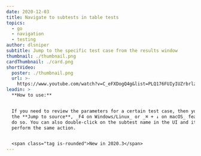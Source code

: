 ```yaml
---
date: 2020-12-03
title: Navigate to subtests in table tests
topics:
  - go
  - navigation
  - testing
author: dlsniper
subtitle: Jump to the specific test case from the results window
thumbnail: ./thumbnail.png
cardThumbnail: ./card.png
shortVideo:
  poster: ./thumbnail.png
  url: >-
    https://www.youtube.com/watch?v=C_eFXDogQ4g&list=PLQ176FUIyIUZrbrlz4AY1V8VzBJKZyVlW&index=79
leadin: >
  **How to use:**


  If you need to review the parameters for a certain test case, then you can use
  the **Jump to source**, _F4 on Windows/Linux_ or _⌘ + ↓ on macOS_ feature to
  do so. You can also double-click on the subtest name in the UI and it will
  perform the same action.


  <span class="tag is-rounded">New in 2020.3</span>
---
```


